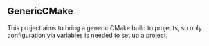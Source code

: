 GenericCMake
---

This project aims to bring a generic CMake build to projects, so only configuration via variables is needed to set up a project.